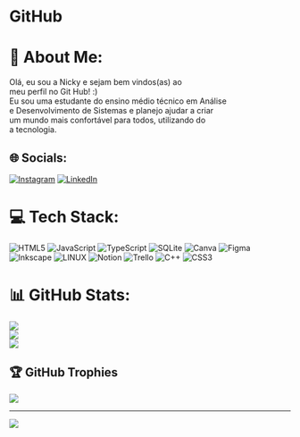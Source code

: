 # GitHub
# 💫 About Me:
Olá, eu sou a Nicky e sejam bem vindos(as) ao <br>meu perfil no Git Hub! :)<br>Eu sou uma estudante do ensino médio técnico em Análise<br>e Desenvolvimento de Sistemas e planejo ajudar a criar <br>um mundo mais confortável para todos, utilizando do<br>a tecnologia.


## 🌐 Socials:
[![Instagram](https://img.shields.io/badge/Instagram-%23E4405F.svg?logo=Instagram&logoColor=white)](https://instagram.com/nicolys.castro) [![LinkedIn](https://img.shields.io/badge/LinkedIn-%230077B5.svg?logo=linkedin&logoColor=white)](https://linkedin.com/in/nicolyscastro@gmail.org) 

# 💻 Tech Stack:
![HTML5](https://img.shields.io/badge/html5-%23E34F26.svg?style=for-the-badge&logo=html5&logoColor=white) ![JavaScript](https://img.shields.io/badge/javascript-%23323330.svg?style=for-the-badge&logo=javascript&logoColor=%23F7DF1E) ![TypeScript](https://img.shields.io/badge/typescript-%23007ACC.svg?style=for-the-badge&logo=typescript&logoColor=white) ![SQLite](https://img.shields.io/badge/sqlite-%2307405e.svg?style=for-the-badge&logo=sqlite&logoColor=white) ![Canva](https://img.shields.io/badge/Canva-%2300C4CC.svg?style=for-the-badge&logo=Canva&logoColor=white) 	![Figma](https://img.shields.io/badge/figma-%23F24E1E.svg?style=for-the-badge&logo=figma&logoColor=white) ![Inkscape](https://img.shields.io/badge/Inkscape-e0e0e0?style=for-the-badge&logo=inkscape&logoColor=080A13) ![LINUX](https://img.shields.io/badge/Linux-FCC624?style=for-the-badge&logo=linux&logoColor=black) ![Notion](https://img.shields.io/badge/Notion-%23000000.svg?style=for-the-badge&logo=notion&logoColor=white) ![Trello](https://img.shields.io/badge/Trello-%23026AA7.svg?style=for-the-badge&logo=Trello&logoColor=white) ![C++](https://img.shields.io/badge/c++-%2300599C.svg?style=for-the-badge&logo=c%2B%2B&logoColor=white) ![CSS3](https://img.shields.io/badge/css3-%231572B6.svg?style=for-the-badge&logo=css3&logoColor=white)
# 📊 GitHub Stats:
![](https://github-readme-stats.vercel.app/api?username=NicolySilvaDeCastro&theme=radical&hide_border=false&include_all_commits=true&count_private=false)<br/>
![](https://github-readme-streak-stats.herokuapp.com/?user=NicolySilvaDeCastro&theme=radical&hide_border=false)<br/>
![](https://github-readme-stats.vercel.app/api/top-langs/?username=NicolySilvaDeCastro&theme=radical&hide_border=false&include_all_commits=true&count_private=false&layout=compact)

## 🏆 GitHub Trophies
![](https://github-profile-trophy.vercel.app/?username=NicolySilvaDeCastro&theme=radical&no-frame=false&no-bg=false&margin-w=4)

---
[![](https://visitcount.itsvg.in/api?id=NicolySilvaDeCastro&icon=0&color=0)](https://visitcount.itsvg.in)

<!-- Proudly created with GPRM ( https://gprm.itsvg.in ) -->